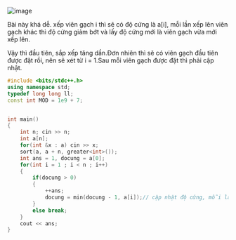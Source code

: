 ![image](https://github.com/Llam-a/Practice_Cpp/assets/115911041/b50e2b3c-15b9-4b8a-aef2-202ef74e9391)

Bài này khá dễ. xếp viên gạch i thì sẽ có độ cứng là a[i], mỗi lần xếp lên viên gạch khác thì độ cứng giảm bớt và lấy độ cứng mới là viên gạch vừa mới xếp lên.

Vậy thì đầu tiên, sắp xếp tăng dần.Đơn nhiên thì sẽ có viên gạch đầu tiên được đặt rồi, nên sẽ xét từ i = 1.Sau mỗi viên gạch được đặt thì phải cập nhật.

```cpp
#include <bits/stdc++.h>
using namespace std;
typedef long long ll;
const int MOD = 1e9 + 7;


int main()
{
    int n; cin >> n;
    int a[n];
    for(int &x : a) cin >> x;
    sort(a, a + n, greater<int>());
    int ans = 1, docung = a[0];
    for(int i = 1 ; i < n ; i++)
    {
        if(docung > 0) 
        {
            ++ans;
            docung = min(docung - 1, a[i]);// cập nhật độ cứng, mỗi lấn đặt viên gạch thì giảm đi 1
        }
        else break;
    }
    cout << ans;
}
```
